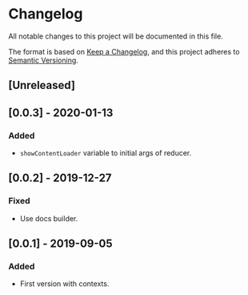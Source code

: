 # Changelog
All notable changes to this project will be documented in this file.

The format is based on [Keep a Changelog](https://keepachangelog.com/en/1.0.0/),
and this project adheres to [Semantic Versioning](https://semver.org/spec/v2.0.0.html).

## [Unreleased]

## [0.0.3] - 2020-01-13
### Added
- `showContentLoader` variable to initial args of reducer.

## [0.0.2] - 2019-12-27
### Fixed
- Use docs builder.

## [0.0.1] - 2019-09-05

### Added
- First version with contexts.

